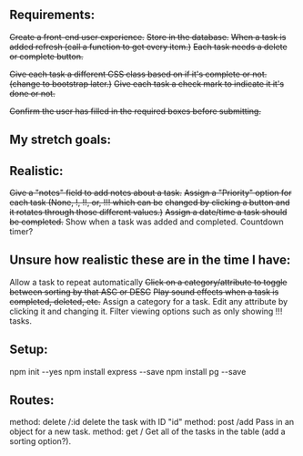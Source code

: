 ## Requirements:
~~Create a front-end user experience.~~
~~Store in the database.~~
~~When a task is added refresh (call a function to get every item.)~~
~~Each task needs a delete or complete button.~~

~~Give each task a different CSS class based on if it's complete or not. (change to bootstrap later.)~~
~~Give each task a check mark to indicate it it's done or not.~~

~~Confirm the user has filled in the required boxes before submitting.~~

## My stretch goals:
## Realistic:
~~Give a "notes" field to add notes about a task.~~
~~Assign a "Priority" option for each task (None, !, !!, or, !!! which can be~~
~~changed by clicking a button and it rotates through those different values.)~~
~~Assign a date/time a task should be completed.~~
Show when a task was added and completed.
Countdown timer?

## Unsure how realistic these are in the time I have:
Allow a task to repeat automatically
~~Click on a category/attribute to toggle between sorting by that ASC or DESC~~
~~Play sound effects when a task is completed, deleted, etc.~~
Assign a category for a task.
Edit any attribute by clicking it and changing it.
Filter viewing options such as only showing !!! tasks.

## Setup:
npm init --yes
npm install express --save
npm install pg --save

## Routes:
method: delete /:id
delete the task with ID "id"
method: post /add
Pass in an object for a new task.
method: get /
Get all of the tasks in the table (add a sorting option?).
